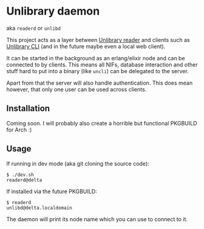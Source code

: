 # Unlibrary daemon

aka `readerd` or `unlibd`

This project acts as a layer between [Unlibrary reader](https://github.com/unlibrary/reader) and clients such as [Unlibrary CLI](https://github.com/unlibrary/cli) (and in the future maybe even a local web client).

It can be started in the background as an erlang/elixir node and can be connected to by clients. This means all NIFs, database interaction and other stuff hard to put into a binary (like `uncli`) can be delegated to the server.

Apart from that the server will also handle authentication. This does mean however, that only one user can be used across clients.

## Installation

Coming soon. I will probably also create a horrible but functional PKGBUILD for Arch :)

## Usage

If running in dev mode (aka git cloning the source code):

```shell
$ ./dev.sh
readerd@delta
```

If installed via the future PKGBUILD:

```shell
$ readerd
unlibd@delta.localdomain
```

The daemon will print its node name which you can use to connect to it.
